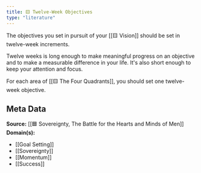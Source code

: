 ```yaml
---
title: 🟨 Twelve-Week Objectives
type: "literature"
---
```


The objectives you set in pursuit of your [[🟨 Vision]] should be set in twelve-week increments.

Twelve weeks is long enough to make meaningful progress on an objective and to make a measurable difference in your life. It's also short enough to keep your attention and focus.

For each area of [[🟨 The Four Quadrants]], you should set one twelve-week objective. 

## Meta Data

**Source:** [[🟦 Sovereignty, The Battle for the Hearts and Minds of Men]]
**Domain(s):**
- [[Goal Setting]]
- [[Sovereignty]]
- [[Momentum]]
- [[Success]]
